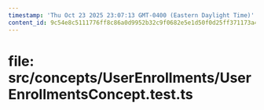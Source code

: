 ```yaml
---
timestamp: 'Thu Oct 23 2025 23:07:13 GMT-0400 (Eastern Daylight Time)'
content_id: 9c54e8c5111776ff8c86a0d9952b32c9f0682e5e1d50f0d25ff371173a4b7174
---
```


# file: src/concepts/UserEnrollments/UserEnrollmentsConcept.test.ts

```typescript

```
